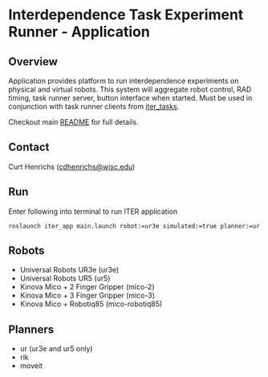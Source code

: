 # Interdependence Task Experiment Runner - Application

##  Overview
Application provides platform to run interdependence experiments on physical
and virtual robots. This system will aggregate robot control, RAD timing, task runner server, button interface when started. Must be used in conjunction with task runner clients from [iter_tasks](../iter_tasks/README.md).

Checkout main [README](../README.md) for full details.

## Contact
Curt Henrichs (cdhenrichs@wisc.edu)

## Run
Enter following into terminal to run ITER application

```
roslaunch iter_app main.launch robot:=ur3e simulated:=true planner:=ur
```

## Robots
  - Universal Robots UR3e (ur3e)
  - Universal Robots UR5 (ur5)
  - Kinova Mico + 2 Finger Gripper (mico-2)
  - Kinova Mico + 3 Finger Gripper (mico-3)
  - Kinova Mico + Robotiq85 (mico-robotiq85)

## Planners
  - ur (ur3e and ur5 only)
  - rik
  - moveit
